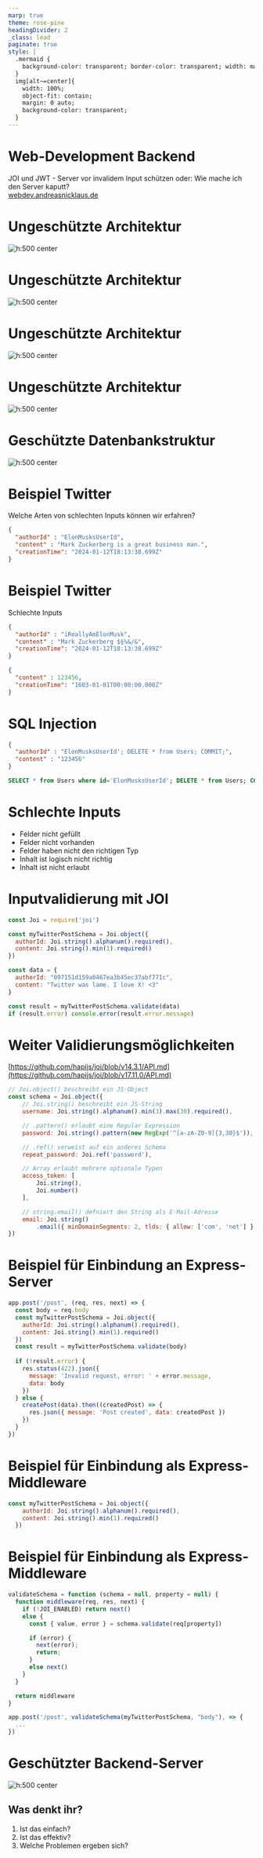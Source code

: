 ```yaml
---
marp: true
theme: rose-pine
headingDivider: 2
_class: lead
paginate: true
style: |
  .mermaid {
    background-color: transparent; border-color: transparent; width: max-content; margin: 0 auto;
  }
  img[alt~=center]{
    width: 100%;
    object-fit: contain;
    margin: 0 auto;
    background-color: transparent;
  }
---
```

<!-- _paginate: false -->
# Web-Development Backend

JOI und JWT - Server vor invalidem Input schützen
oder:
Wie mache ich den Server kaputt?
<br>
[webdev.andreasnicklaus.de](https://webdev.andreasnicklaus.de)

# Ungeschützte Architektur
![h:500 center](images/architecture_01.png)
# Ungeschützte Architektur
![h:500 center](images/architecture_02.png)
# Ungeschützte Architektur
![h:500 center](images/architecture_03.png)
# Ungeschützte Architektur
![h:500 center](images/architecture_04.png)
# Geschützte Datenbankstruktur
![h:500 center](images/architecture_05.png)

# Beispiel Twitter

Welche Arten von schlechten Inputs können wir erfahren?

```json
{
  "authorId" : "ElonMusksUserId",
  "content" : "Mark Zuckerberg is a great business man.",
  "creationTime": "2024-01-12T18:13:38.699Z"
}
```

# Beispiel Twitter
Schlechte Inputs

```json
{
  "authorId" : "iReallyAmElonMusk",
  "content" : "Mark Zuckerberg $§%&/&",
  "creationTime": "2024-01-12T18:13:38.699Z"
}
```
```json
{
  "content" : 123456,
  "creationTime": "1603-01-01T00:00:00.000Z"
}
```

# SQL Injection
```json
{
  "authorId" : "ElonMusksUserId'; DELETE * from Users; COMMIT;",
  "content" : "123456"
}
```
```sql
SELECT * from Users where id='ElonMusksUserId'; DELETE * from Users; COMMIT;'
```

# Schlechte Inputs

- Felder nicht gefüllt
- Felder nicht vorhanden
- Felder haben nicht den richtigen Typ
- Inhalt ist logisch nicht richtig
- Inhalt ist nicht erlaubt

# Inputvalidierung mit JOI

```js
const Joi = require('joi')

const myTwitterPostSchema = Joi.object({
  authorId: Joi.string().alphanum().required(),
  content: Joi.string().min(1).required()
})

const data = {
  authorId: "097151d159a0467ea3b45ec37abf771c",
  content: "Twitter was lame. I love X! <3"
}

const result = myTwitterPostSchema.validate(data)
if (result.error) console.error(result.error.message)
```

# Weiter Validierungsmöglichkeiten

[https://github.com/hapijs/joi/blob/v14.3.1/API.md](https://github.com/hapijs/joi/blob/v17.11.0/API.md)

```js
// Joi.object() beschreibt ein JS-Object
const schema = Joi.object({
    // Joi.string() beschreibt ein JS-String
    username: Joi.string().alphanum().min(3).max(30).required(),

    // .pattern() erlaubt eine Regular Expression
    password: Joi.string().pattern(new RegExp('^[a-zA-Z0-9]{3,30}$')),

    // .ref() verweist auf ein anderes Schema
    repeat_password: Joi.ref('password'),

    // Array erlaubt mehrere optionale Typen 
    access_token: [
        Joi.string(),
        Joi.number()
    ],

    // string.email() defniert den String als E-Mail-Adresse
    email: Joi.string()
        .email({ minDomainSegments: 2, tlds: { allow: ['com', 'net'] } })
})
```

# Beispiel für Einbindung an Express-Server
```js
app.post('/post', (req, res, next) => {
  const body = req.body
  const myTwitterPostSchema = Joi.object({
    authorId: Joi.string().alphanum().required(),
    content: Joi.string().min(1).required()
  })
  const result = myTwitterPostSchema.validate(body) 
  
  if (!result.error) { 
    res.status(422).json({ 
      message: 'Invalid request, error: ' + error.message, 
      data: body
    }) 
  } else { 
    createPost(data).then((createdPost) => {
      res.json({ message: 'Post created', data: createdPost }) 
    })
  } 
})
```

# Beispiel für Einbindung als Express-Middleware
```js
const myTwitterPostSchema = Joi.object({
    authorId: Joi.string().alphanum().required(),
    content: Joi.string().min(1).required()
  })
```
# Beispiel für Einbindung als Express-Middleware
```js
validateSchema = function (schema = null, property = null) {
  function middleware(req, res, next) {
    if (!JOI_ENABLED) return next()
    else {
      const { value, error } = schema.validate(req[property])

      if (error) {
        next(error);
        return;
      }
      else next()
    }
  }

  return middleware
}

app.post('/post', validateSchema(myTwitterPostSchema, "body"), => {
  ...
})
```

# Geschützter Backend-Server
![h:500 center](images/architecture_06.png)

## Was denkt ihr?

1. Ist das einfach?
2. Ist das effektiv?
3. Welche Problemen ergeben sich?